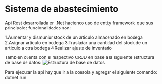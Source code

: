 # Sistema de abastecimiento 

Api Rest desarrollada en .Net haciendo uso de entity framework, que sus principales funcionalidades son: 

1.Aumentar y dismuniur stock de un articulo almacenado en bodega 
2.Asignar articulo en bodega 
3.Trasladar una cantidad del stock de un articulo a otra bodega
4.Realizar ajuste de inventario 

Tambien cuenta con el respectivo CRUD en base a la siguiente estructura de base de datos: 
![Estructura de base de datos]("C:\Users\sebas\Downloads\estructura.png")  

Para ejecutar la api hay que ir a la consola y agregar el siguiente comando: 
dotnet run 
